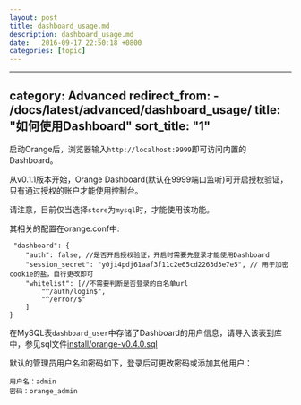 ```yaml
---
layout: post
title: dashboard_usage.md
description: dashboard_usage.md
date:   2016-09-17 22:50:18 +0800 
categories: [topic]
---
```

---
category: Advanced
redirect_from:
    - /docs/latest/advanced/dashboard_usage/
title: "如何使用Dashboard"
sort_title: "1"
---

启动Orange后，浏览器输入`http://localhost:9999`即可访问内置的Dashboard。

从v0.1.1版本开始，Orange Dashboard(默认在9999端口监听)可开启授权验证，只有通过授权的账户才能使用控制台。

请注意，目前仅当选择`store`为`mysql`时，才能使用该功能。

其相关的配置在orange.conf中:

```
 "dashboard": {
    "auth": false, //是否开启授权验证，开启时需要先登录才能使用Dashboard
    "session_secret": "y0ji4pdj61aaf3f11c2e65cd2263d3e7e5", // 用于加密cookie的盐，自行更改即可
    "whitelist": [//不需要判断是否登录的白名单url
        "^/auth/login$",
        "^/error/$"
    ]
}
```

在MySQL表`dashboard_user`中存储了Dashboard的用户信息，请导入该表到库中，参见sql文件[install/orange-v0.4.0.sql](https://github.com/sumory/orange/blob/master/intall/orange-v0.4.0.sql)

默认的管理员用户名和密码如下，登录后可更改密码或添加其他用户：

```
用户名：admin
密码：orange_admin
```


